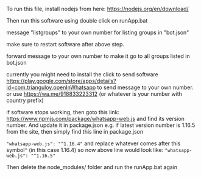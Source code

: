 To run this file, install nodejs from here: https://nodejs.org/en/download/ 

Then run this software using double click on runApp.bat

message "listgroups" to your  own number for listing groups in "bot.json"

make sure to restart software after above step.

forward message to your own number to make it go to all groups listed in bot.json 

currently you might need to install the click to send software https://play.google.com/store/apps/details?id=com.trianguloy.openInWhatsapp to send message to your own number.
or use https://wa.me/918833223312 (or whatever is your number with country prefix)

if software stops working, then goto this link: https://www.npmjs.com/package/whatsapp-web.js and find its version number. And update it in package.json
e.g. if latest version number is 1.16.5 from the site, then simply find this line in package.json


`"whatsapp-web.js": "^1.16.4"` and replace whatever comes after this symbol`^` (in this case 1.16.4)
so now above line would look like:
`"whatsapp-web.js": "^1.16.5"`

Then delete the node_modules/ folder and run the runApp.bat again
